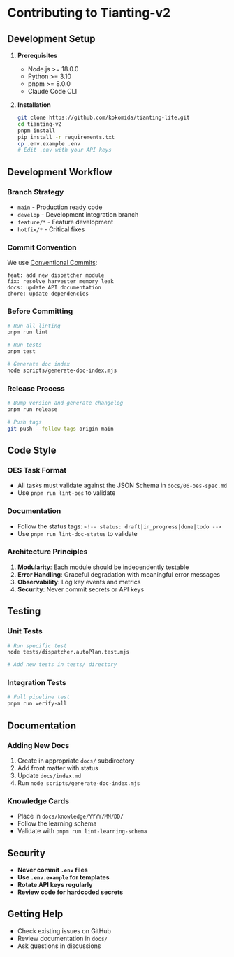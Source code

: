 # Contributing to Tianting-v2

## Development Setup

1. **Prerequisites**
   - Node.js >= 18.0.0
   - Python >= 3.10
   - pnpm >= 8.0.0
   - Claude Code CLI

2. **Installation**
   ```bash
   git clone https://github.com/kokomida/tianting-lite.git
   cd tianting-v2
   pnpm install
   pip install -r requirements.txt
   cp .env.example .env
   # Edit .env with your API keys
   ```

## Development Workflow

### Branch Strategy
- `main` - Production ready code
- `develop` - Development integration branch  
- `feature/*` - Feature development
- `hotfix/*` - Critical fixes

### Commit Convention
We use [Conventional Commits](https://www.conventionalcommits.org/):

```
feat: add new dispatcher module
fix: resolve harvester memory leak
docs: update API documentation
chore: update dependencies
```

### Before Committing
```bash
# Run all linting
pnpm run lint

# Run tests
pnpm test

# Generate doc index
node scripts/generate-doc-index.mjs
```

### Release Process
```bash
# Bump version and generate changelog
pnpm run release

# Push tags
git push --follow-tags origin main
```

## Code Style

### OES Task Format
- All tasks must validate against the JSON Schema in `docs/06-oes-spec.md`
- Use `pnpm run lint-oes` to validate

### Documentation
- Follow the status tags: `<!-- status: draft|in_progress|done|todo -->`
- Use `pnpm run lint-doc-status` to validate

### Architecture Principles
1. **Modularity**: Each module should be independently testable
2. **Error Handling**: Graceful degradation with meaningful error messages  
3. **Observability**: Log key events and metrics
4. **Security**: Never commit secrets or API keys

## Testing

### Unit Tests
```bash
# Run specific test
node tests/dispatcher.autoPlan.test.mjs

# Add new tests in tests/ directory
```

### Integration Tests
```bash
# Full pipeline test
pnpm run verify-all
```

## Documentation

### Adding New Docs
1. Create in appropriate `docs/` subdirectory
2. Add front matter with status
3. Update `docs/index.md` 
4. Run `node scripts/generate-doc-index.mjs`

### Knowledge Cards
- Place in `docs/knowledge/YYYY/MM/DD/`
- Follow the learning schema
- Validate with `pnpm run lint-learning-schema`

## Security

- **Never commit `.env` files**
- **Use `.env.example` for templates**
- **Rotate API keys regularly**
- **Review code for hardcoded secrets**

## Getting Help

- Check existing issues on GitHub
- Review documentation in `docs/`
- Ask questions in discussions